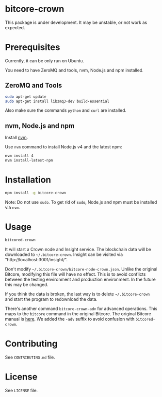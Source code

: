 bitcore-crown
=============

This package is under development. It may be unstable, or not work as expected.

Prerequisites
=============

Currently, it can be only run on Ubuntu.

You need to have ZeroMQ and tools, nvm, Node.js and npm installed.

ZeroMQ and Tools
----------------

```bash
sudo apt-get update
sudo apt-get install libzmq3-dev build-essential
```

Also make sure the commands `python` and `curl` are installed.

nvm, Node.js and npm
--------------------

Install [nvm](https://github.com/creationix/nvm).

Use `nvm` command to install Node.js v4 and the latest npm:

```bash
nvm install 4
nvm install-latest-npm
```

Installation
============

```bash
npm install -g bitcore-crown
```

Note: Do not use `sudo`. To get rid of `sudo`, Node.js and npm must be installed via `nvm`.

Usage
=====

```bash
bitcored-crown
```

It will start a Crown node and Insight service. The blockchain data will be downloaded to `~/.bitcore-crown`. Insight can be visited via "http://localhost:3001/insight/".

Don't modify `~/.bitcore-crown/bitcore-node-crown.json`. Unlike the original Bitcore, modifying this file will have no effect. This is to avoid conflicts between the testing environment and production environment. In the future this may be changed.

If you think the data is broken, the last way is to delete `~/.bitcore-crown` and start the program to redownload the data.

There's another command `bitcore-crown-adv` for advanced operations. This maps to the `bitcore` command in the original Bitcore. The original Bitcore manual is [here](https://bitcore.io/). We added the `-adv` suffix to avoid confusion with `bitcored-crown`.

Contributing
============

See `CONTRIBUTING.md` file.

License
=======

See `LICENSE` file.
